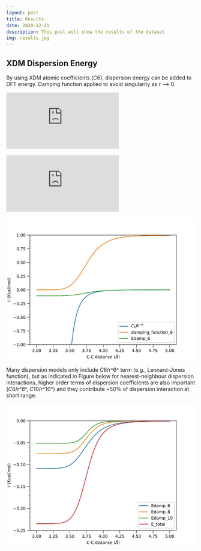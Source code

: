 ```yaml
---
layout: post
title: Results
date: 2020-12-21
description: This post will show the results of the dataset 
img: results.jpg 
---
```




## XDM Dispersion Energy

By using XDM atomic coefficients (*C*6), dispersion energy can be added to DFT energy. Damping function applied to avoid singularity as r --> 0. 

![total_energy](http://www.sciweavers.org/tex2img.php?eq=%5Cmathcal%7BV%7D_%7Btotal%7D%28r%29%20%3D%20%5Cmathcal%7BV%7D_%7BDFT%7D%28r%29%20%2B%20%5Cmathcal%7BV%7D_%7Bdisp%7D%28r%29%0A&bc=White&fc=Black&im=jpg&fs=12&ff=arev&edit=)

![disp energy](http://www.sciweavers.org/tex2img.php?eq=%5Cmathcal%7BV%7D_%7Bdisp%2C6%7D%28r%29%20%3D%20-f_%7Bdamp%7D%28r%29%20%5Cfrac%20%7BC_6%7D%7Br%5E6%7D%0A&bc=White&fc=Black&im=jpg&fs=12&ff=arev&edit=)


![All-plot](/assets/img/All-plot.jpeg)

Many dispersion models only include *C*6/*r*^6^ term (e.g., Lennard-Jones function), but as indicated in Figure below for nearest-neighbour dispersion interactions, higher order terms of dispersion coefficients are also important (*C*8/*r*^8^, *C*10/*r*^10^) and they contribute ~50% of dispersion interaction at short range.

![Energy-plot](/assets/img/Energy-plot.jpeg)
